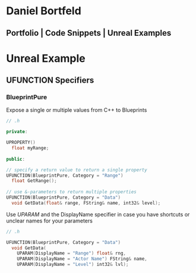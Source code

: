 # Daniel Bortfeld

## Portfolio | Code Snippets | Unreal Examples

# Unreal Example

## UFUNCTION Specifiers

### BlueprintPure

Expose a single or multiple values from C++ to Blueprints

```c++
// .h

private:

UPROPERTY()
  float myRange;
  
public:

// specify a return value to return a single property
UFUNCTION(BlueprintPure, Category = "Range")
  float GetRange();  
  
// use &-parameters to return multiple properties
UFUNCTION(BlueprintPure, Category = "Data")
  void GetData(float& range, FString& name, int32& level);
```

Use *UPARAM* and the DisplayName specifier in case you have shortcuts or unclear names for your parameters

```c++
// .h

UFUNCTION(BlueprintPure, Category = "Data")
  void GetData(
    UPARAM(DisplayName = "Range") float& rng, 
    UPARAM(DisplayName = "Actor Name") FString& name, 
    UPARAM(DisplayName = "Level") int32& lvl);
```
